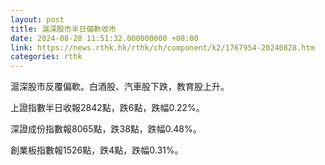 ```yaml
---
layout: post
title: 滬深股市半日偏軟收市
date: 2024-08-28 11:51:32.000000000 +08:00
link: https://news.rthk.hk/rthk/ch/component/k2/1767954-20240828.htm
categories: rthk
---
```


滬深股市反覆偏軟。白酒股、汽車股下跌，教育股上升。

上證指數半日收報2842點，跌6點，跌幅0.22%。

深證成份指數報8065點，跌38點，跌幅0.48%。

創業板指數報1526點，跌4點，跌幅0.31%。
